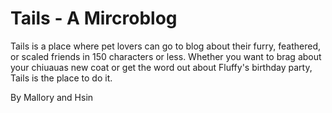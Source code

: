 Tails - A Mircroblog
==========

Tails is a place where pet lovers can go to blog about their furry, feathered, or scaled friends in 150 characters or less. Whether you want to brag about your chiuauas new coat or get the word out about Fluffy's birthday party, Tails is the place to do it.

By Mallory and Hsin
